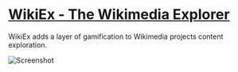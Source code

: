 # [WikiEx - The Wikimedia Explorer](https://wikiex.netlify.app)
WikiEx adds a layer of gamification to Wikimedia projects content exploration.

![Screenshot](https://ph-files.imgix.net/04e4cb09-b367-47be-9792-69ef79db0f8d.png)
